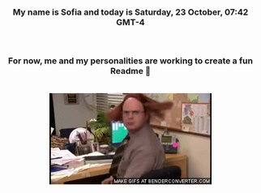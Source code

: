 


<div align="center">
<h3 >My name is Sofia and today is Saturday, 23 October, 07:42 GMT-4</h3><br>
<h3 >For now, me and my personalities are working to create a fun Readme 👋
</h3><br>
<img src='img/dwight.gif' alt='working...'/>
</div>
